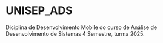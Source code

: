 # UNISEP_ADS
Diciplina de Desenvolvimento Mobile do curso de Análise de Desenvolvimento de Sistemas 4 Semestre, turma 2025.
